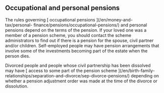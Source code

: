 ##  Occupational and personal pensions

The rules governing [ occupational pensions ](/en/money-and-tax/personal-
finance/pensions/occupational-pensions/) and personal pensions depend on the
terms of the pension. If your loved one was a member of a pension scheme, you
should contact the scheme administrators to find out if there is a pension for
the spouse, civil partner and/or children. Self-employed people may have
pension arrangements that involve some of the investments becoming part of the
estate when the person dies.

Divorced people and people whose civil partnership has been dissolved may have
[ access to some part of the pension scheme ](/en/birth-family-
relationships/separation-and-divorce/sep-divorce-pensions/) depending on
whether a pension adjustment order was made at the time of the divorce or
dissolution.

